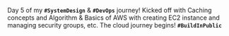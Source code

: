  Day 5 of my **`#SystemDesign`** & **`#DevOps`** journey! Kicked off with Caching concepts and Algorithm & Basics of AWS with creating EC2 instance and managing security groups, etc. The cloud journey begins! **`#BuildInPublic`**